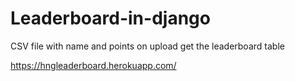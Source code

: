 # Leaderboard-in-django
 CSV file with name and points on upload get the leaderboard table

https://hngleaderboard.herokuapp.com/
